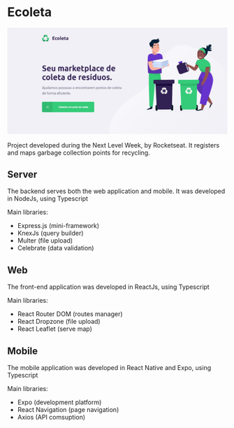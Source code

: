 <h1>Ecoleta</h1>
<img src="https://github.com/amandapolotow/ecoleta/blob/master/Ecoleta.JPG" alt="Ecoleta" />
<p>Project developed during the Next Level Week, by Rocketseat. It registers and maps garbage collection points for recycling.</p>

<h2>Server</h2>
<p>The backend serves both the web application and mobile. It was developed in NodeJs, using Typescript</p>
<p>Main libraries:</p>
<ul>
  <li>Express.js (mini-framework)</li>
  <li>KnexJs (query builder)</li>
  <li>Multer (file upload)</li>
  <li>Celebrate (data validation)</li>
</ul>

<h2>Web</h2>
<p>The front-end application was developed in ReactJs, using Typescript</p>
<p>Main libraries:</p>
<ul>
  <li>React Router DOM (routes manager)</li>
  <li>React Dropzone (file upload)</li>
  <li>React Leaflet (serve map)</li>
</ul>

<h2>Mobile</h2>
<p>The mobile application was developed in React Native and Expo, using Typescript</p>
<p>Main libraries:</p>
<ul>
  <li>Expo (development platform)</li>
  <li>React Navigation (page navigation)</li>
  <li>Axios (API comsuption)</li>
</ul>
